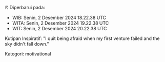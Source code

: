 ⏰ Diperbarui pada:
- WIB: Senin, 2 Desember 2024 18.22.38 UTC
- WITA: Senin, 2 Desember 2024 19.22.38 UTC
- WIT: Senin, 2 Desember 2024 20.22.38 UTC

Kutipan Inspiratif:
"I quit being afraid when my first venture failed and the sky didn't fall down."


Kategori: motivational

